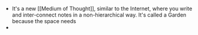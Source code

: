 - It's a new [[Medium of Thought]], similar to the Internet, where you write and inter-connect notes in a non-hierarchical way. It's called a Garden because the space needs
-